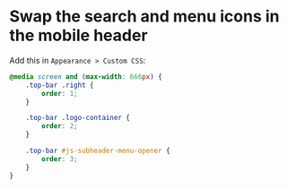 # Swap the search and menu icons in the mobile header

Add this in `Appearance > Custom CSS`:

```css
@media screen and (max-width: 666px) {
    .top-bar .right {
        order: 1;
    }

    .top-bar .logo-container {
        order: 2;
    }

    .top-bar #js-subheader-menu-opener {
        order: 3;
    }
}
```
